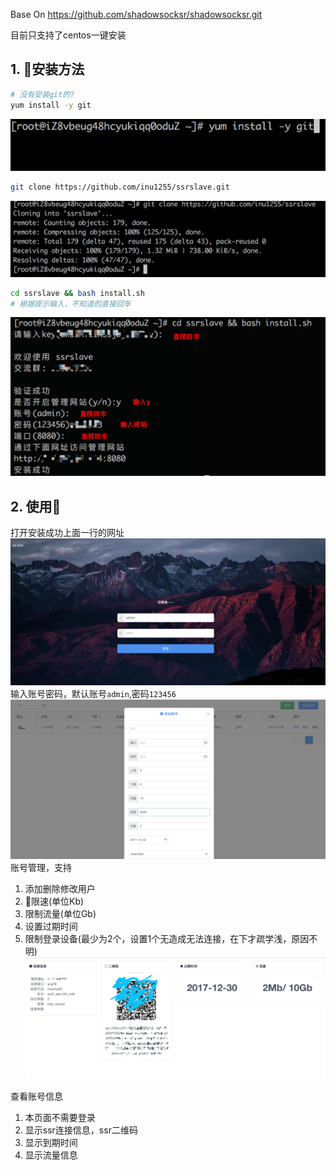 Base On https://github.com/shadowsocksr/shadowsocksr.git

目前只支持了centos一键安装

## 1. 安装方法

``` bash
# 没有安装git的?
yum install -y git
```
![](images/1.png)
``` bash
git clone https://github.com/inu1255/ssrslave.git
```
![](images/2.png)
``` bash
cd ssrslave && bash install.sh
# 根据提示输入，不知道的直接回车
```
![](images/3.png)
## 2. 使用
打开安装成功上面一行的网址
![](images/4.png)
输入账号密码，默认账号`admin`,密码`123456`
![](images/5.png)
账号管理，支持
1. 添加删除修改用户
2. 限速(单位Kb)
3. 限制流量(单位Gb)
4. 设置过期时间
5. 限制登录设备(最少为2个，设置1个无造成无法连接，在下才疏学浅，原因不明)
![](images/6.png)

查看账号信息

1. 本页面不需要登录
2. 显示ssr连接信息，ssr二维码
3. 显示到期时间
4. 显示流量信息
